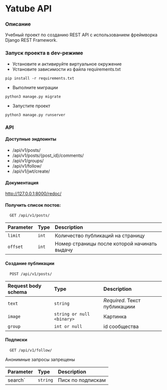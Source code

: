 
# Yatube API

### Описание
Учебный проект по созданию REST API с использованием фреймворка Django REST Framework.

### Запуск проекта в dev-режиме
- Установите и активируйте виртуальное окружение
- Установите зависимости из файла requirements.txt

```
pip install -r requirements.txt
``` 
- Выполните миграции
```
python3 manage.py migrate
```
- Запустите проект
```
python3 manage.py runserver
```


### API

#### Доступные эндпоинты

- /api/v1/posts/
- /api/v1/posts/{post_id}/comments/
- /api/v1/groups/
- /api/v1/follow/
- /api/v1/jwt/create/

#### Документация

http://127.0.0.1:8000/redoc/


#### Получить список постов:

```http
  GET /api/v1/posts/
```

| Parameter | Type     | Description                |
| :-------- | :------- | :------------------------- |
| `limit`   | `int`    | Количество публикаций на страницу|
| `offset`  | `int`    | Номер страницы после которой начинать выдачу|

#### Создание публикации

```http
  POST /api/v1/posts/
```

| Request body schema  | Type     | Description                       |
| :--------            | :------- | :-------------------------------- |
| `text`               | `string` | *Required*. Текст публикациии   |
| `image`              | `string or null <binary>` | Картинка         |
| `group`              | `int or null`             | id сообщества    |

#### Подписки

```http
  GET /api/v1/follow/
```
Анонимные запросы запрещены

| Parameter | Type     | Description                |
| :-------- | :------- | :------------------------- |
| search`   | `string` | Писк по подпискам          |